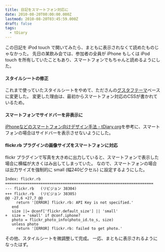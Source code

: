 ```yaml
---
title: 日記をスマートフォン対応に
date: 2010-08-20T00:00:00.000Z
lastmod: 2010-08-20T03:45:59.000Z
draft: false
tags:
  - tDiary
---
```


この日記を iPod touch で開いてみたら、まともに表示されなくて読めたものじゃなかった。 先日の某飲み会では、参加者の全員が iPhone もしくは iPod touch を所有していたこともあり、スマートフォンでもちゃんと読めるようにした。

#### スタイルシートの修正

これまで使っていたスタイルシートをやめて、たださんの[グスタフテーマ](http://sho.tdiary.net/20100329.html#p01)ベースに変更した。 変更した理由は、最初からスマートフォン対応のCSSが書かれているため。

#### スマートフォンでサイドバーを非表示に

[iPhoneなどのスマートフォン向けデザイン手法 - tDiary.org](http://www.tdiary.org/20100404.html)を参考に、スマートフォンの場合はサイドバーを表示させないようにした。

#### flickr.rb プラグインの画像サイズをスマートフォンに対応

flickr プラグインで写真を大きめに出力していると、スマートフォンで表示した場合に横幅が大きくはみ出してしまっていた。 なので、スマートフォンの場合は出力サイズを強制的に small (幅240ピクセル) に設定するようにした。

```
Index: flickr.rb
===================================================================
--- flickr.rb   (リビジョン 38304)
+++ flickr.rb   (リビジョン 38305)
@@ -27,6 +27,7 @@
     return '[ERROR] flickr.rb: API Key is not specified.'
   end
   size ||= @conf['flickr.default_size'] || 'small'
+  size = 'small' if @conf.iphone?
   photo = flickr_photo_info(photo_id.to_s, size)
   unless photo
     return '[ERROR] flickr.rb: failed to get photo.'
```

その他、スタイルシートを微調整して完成。 一応、まともに表示されるようになったはず。
